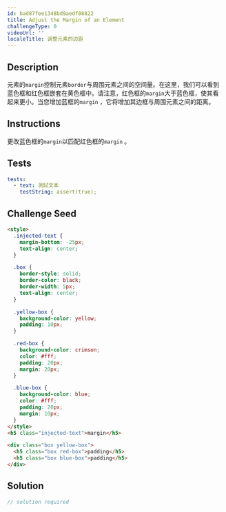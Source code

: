 ```yaml
---
id: bad87fee1348bd9aedf08822
title: Adjust the Margin of an Element
challengeType: 0
videoUrl: ''
localeTitle: 调整元素的边距
---
```


## Description
<section id="description">元素的<code>margin</code>控制元素<code>border</code>与周围元素之间的空间量。在这里，我们可以看到蓝色框和红色框嵌套在黄色框中。请注意，红色框的<code>margin</code>大于蓝色框，使其看起来更小。当您增加蓝框的<code>margin</code> ，它将增加其边框与周围元素之间的距离。 </section>

## Instructions
<section id="instructions">更改蓝色框的<code>margin</code>以匹配红色框的<code>margin</code> 。 </section>

## Tests
<section id='tests'>

```yml
tests:
  - text: 測試文本
    testString: assert(true);

```

</section>

## Challenge Seed
<section id='challengeSeed'>

<div id='html-seed'>

```html
<style>
  .injected-text {
    margin-bottom: -25px;
    text-align: center;
  }

  .box {
    border-style: solid;
    border-color: black;
    border-width: 5px;
    text-align: center;
  }

  .yellow-box {
    background-color: yellow;
    padding: 10px;
  }

  .red-box {
    background-color: crimson;
    color: #fff;
    padding: 20px;
    margin: 20px;
  }

  .blue-box {
    background-color: blue;
    color: #fff;
    padding: 20px;
    margin: 10px;
  }
</style>
<h5 class="injected-text">margin</h5>

<div class="box yellow-box">
  <h5 class="box red-box">padding</h5>
  <h5 class="box blue-box">padding</h5>
</div>

```

</div>



</section>

## Solution
<section id='solution'>

```js
// solution required
```
</section>
